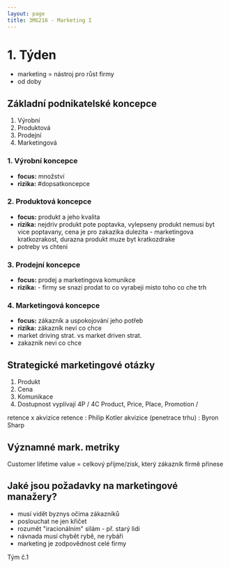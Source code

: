 ```yaml
---
layout: page
title: 3MG216 - Marketing I
---
```

# 1. Týden

- marketing = nástroj pro růst firmy
- od doby 

## Základní podnikatelské koncepce
1. Výrobní
2. Produktová
3. Prodejní
4. Marketingová

### 1. Výrobní koncepce
- **focus:** množství
- **rizika:** #dopsatkoncepce

### 2. Produktová koncepce
- **focus:** produkt a jeho kvalita
- **rizika:** nejdriv produkt pote poptavka, vylepseny produkt nemusi byt vice poptavany, cena je pro zakazika dulezita - marketingova kratkozrakost, durazna produkt muze byt kratkozdrake
- potreby vs chteni

### 3. Prodejní koncepce
- **focus:** prodej a marketingova komunikce
- **rizika:** - firmy se snazi prodat to co vyrabeji misto toho co che trh

### 4. Marketingová koncepce
- **focus:** zákazník a uspokojování jeho potřeb
- **rizika:** zákazník neví co chce
- market driving strat. vs market driven strat.
-  zakaznik nevi co chce 

## Strategické marketingové otázky
1. Produkt
2. Cena
3. Komunikace
4. Dostupnost
vyplívají 4P / 4C
Product, Price, Place, Promotion / 

retence x akvizice
	retence : Philip Kotler
	akvizice (penetrace trhu) : Byron Sharp
## Významné mark. metriky
Customer lifetime value = celkový přijme/zisk, který zákazník firmě přinese


## Jaké jsou požadavky na marketingové manažery?
- musí vidět byznys očima zákazníků
- poslouchat ne jen křičet
- rozumět "iracionálním" silám - př. starý lidi
- návnada musí chybět rybě, ne rybáři
- marketing je zodpovědnost celé firmy

Tým č.1